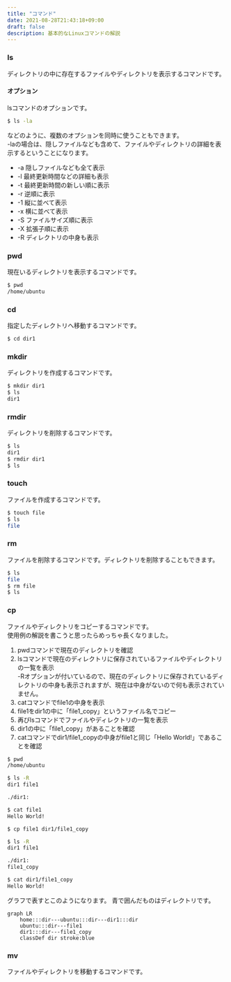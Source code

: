 ```yaml
---
title: "コマンド"
date: 2021-08-28T21:43:18+09:00
draft: false
description: 基本的なLinuxコマンドの解説
---
```


### ls  
ディレクトリの中に存在するファイルやディレクトリを表示するコマンドです。
#### オプション
lsコマンドのオプションです。
```bash
$ ls -la
```
などのように、複数のオプションを同時に使うこともできます。  
-laの場合は、隠しファイルなども含めて、ファイルやディレクトリの詳細を表示するということになります。
+ -a 隠しファイルなども全て表示
+ -l 最終更新時間などの詳細も表示
+ -t 最終更新時間の新しい順に表示
+ -r 逆順に表示
+ -1 縦に並べて表示
+ -x 横に並べて表示
+ -S ファイルサイズ順に表示
+ -X 拡張子順に表示
+ -R ディレクトリの中身も表示
### pwd  
現在いるディレクトリを表示するコマンドです。
```bash
$ pwd
/home/ubuntu
```
### cd  
指定したディレクトリへ移動するコマンドです。
```bash
$ cd dir1
```
### mkdir  
ディレクトリを作成するコマンドです。
```bash
$ mkdir dir1
$ ls
dir1
```
### rmdir  
ディレクトリを削除するコマンドです。
```bash
$ ls
dir1
$ rmdir dir1
$ ls

```
### touch  
ファイルを作成するコマンドです。
```bash
$ touch file
$ ls
file
```
### rm  
ファイルを削除するコマンドです。ディレクトリを削除することもできます。
```bash
$ ls
file
$ rm file
$ ls

```
### cp  
ファイルやディレクトリをコピーするコマンドです。  
使用例の解説を書こうと思ったらめっちゃ長くなりました。
1. pwdコマンドで現在のディレクトリを確認  
2. lsコマンドで現在のディレクトリに保存されているファイルやディレクトリの一覧を表示  
-Rオプションが付いているので、現在のディレクトリに保存されているディレクトリの中身も表示されますが、現在は中身がないので何も表示されていません。
3. catコマンドでfile1の中身を表示  
4. file1をdir1の中に「file1_copy」というファイル名でコピー  
5. 再びlsコマンドでファイルやディレクトリの一覧を表示  
6. dir1の中に「file1_copy」があることを確認  
7. catコマンドでdir1/file1_copyの中身がfile1と同じ「Hello World!」であることを確認 
```bash
$ pwd
/home/ubuntu

$ ls -R
dir1 file1

./dir1:

$ cat file1
Hello World!

$ cp file1 dir1/file1_copy

$ ls -R
dir1 file1

./dir1:
file1_copy

$ cat dir1/file1_copy
Hello World!
```
グラフで表すとこのようになります。  青で囲んだものはディレクトリです。
```mermaid
graph LR
	home:::dir---ubuntu:::dir---dir1:::dir
	ubuntu:::dir---file1
	dir1:::dir---file1_copy
	classDef dir stroke:blue
```
### mv
ファイルやディレクトリを移動するコマンドです。

